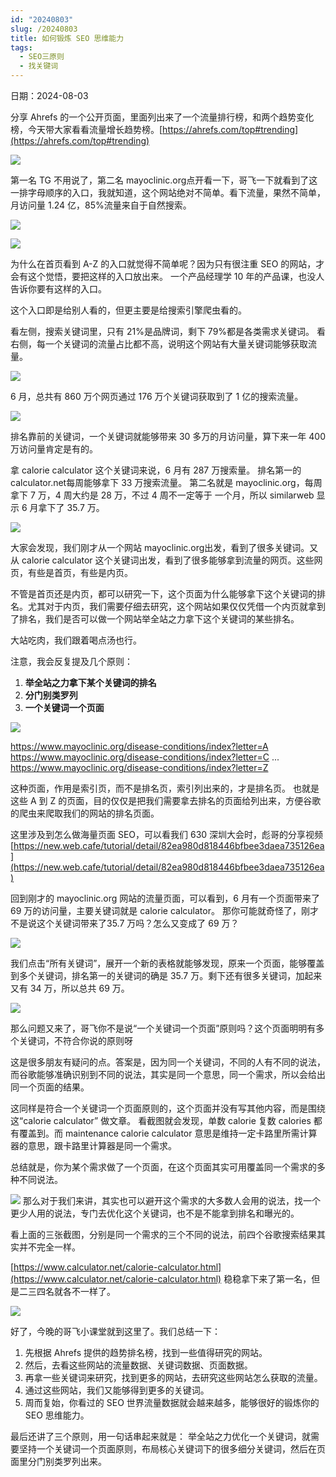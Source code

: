 ```yaml
---
id: "20240803"
slug: /20240803
title: 如何锻炼 SEO 思维能力
tags:
  - SEO三原则
  - 找关键词
---
```

日期：2024-08-03

分享 Ahrefs 的一个公开页面，里面列出来了一个流量排行榜，和两个趋势变化榜，今天带大家看看流量增长趋势榜。[https://ahrefs.com/top#trending](https://ahrefs.com/top#trending)

![](https://images.lummstudio.com/images/2024/08/miniclass/20240803-01.jpg)

第一名 TG 不用说了，第二名 mayoclinic.org点开看一下，哥飞一下就看到了这一排字母顺序的入口，我就知道，这个网站绝对不简单。看下流量，果然不简单，月访问量 1.24 亿，85%流量来自于自然搜索。

![](https://images.lummstudio.com/images/2024/08/miniclass/20240803-02.jpg)

![](https://images.lummstudio.com/images/2024/08/miniclass/20240803-03.jpg)


为什么在首页看到 A-Z 的入口就觉得不简单呢？因为只有很注重 SEO 的网站，才会有这个觉悟，要把这样的入口放出来。
一个产品经理学 10 年的产品课，也没人告诉你要有这样的入口。

这个入口即是给别人看的，但更主要是给搜索引擎爬虫看的。

看左侧，搜索关键词里，只有 21%是品牌词，剩下 79%都是各类需求关键词。
看右侧，每一个关键词的流量占比都不高，说明这个网站有大量关键词能够获取流量。

![](https://images.lummstudio.com/images/2024/08/miniclass/20240803-04.jpg)

6 月，总共有 860 万个网页通过 176 万个关键词获取到了 1 亿的搜索流量。

![](https://images.lummstudio.com/images/2024/08/miniclass/20240803-05.jpg)

排名靠前的关键词，一个关键词就能够带来 30 多万的月访问量，算下来一年 400 万访问量肯定是有的。

拿 calorie calculator 这个关键词来说，6 月有 287 万搜索量。
排名第一的 calculator.net每周能够拿下 33 万搜索流量。
第二名就是 mayoclinic.org，每周拿下 7 万，4 周大约是 28 万，不过 4 周不一定等于 一个月，所以 similarweb 显示 6 月拿下了 35.7 万。

![](https://images.lummstudio.com/images/2024/08/miniclass/20240803-06.jpg)

大家会发现，我们刚才从一个网站 mayoclinic.org出发，看到了很多关键词。又从 calorie calculator 这个关键词出发，看到了很多能够拿到流量的网页。这些网页，有些是首页，有些是内页。

不管是首页还是内页，都可以研究一下，这个页面为什么能够拿下这个关键词的排名。尤其对于内页，我们需要仔细去研究，这个网站如果仅仅凭借一个内页就拿到了排名，我们是否可以做一个网站举全站之力拿下这个关键词的某些排名。

大站吃肉，我们跟着喝点汤也行。

注意，我会反复提及几个原则：
1. **举全站之力拿下某个关键词的排名**
2. **分门别类罗列**
3. **一个关键词一个页面**

![](https://images.lummstudio.com/images/2024/08/miniclass/20240803-07.jpg)

https://www.mayoclinic.org/disease-conditions/index?letter=A
https://www.mayoclinic.org/disease-conditions/index?letter=C
...
https://www.mayoclinic.org/disease-conditions/index?letter=Z

这种页面，作用是索引页，而不是排名页，索引列出来的，才是排名页。
也就是这些 A 到 Z 的页面，目的仅仅是把我们需要拿去排名的页面给列出来，方便谷歌的爬虫来爬取我们的网站的排名页面。

这里涉及到怎么做海量页面 SEO，可以看我们 630 深圳大会时，彪哥的分享视频[https://new.web.cafe/tutorial/detail/82ea980d818446bfbee3daea735126ea](https://new.web.cafe/tutorial/detail/82ea980d818446bfbee3daea735126ea)

回到刚才的 mayoclinic.org 网站的流量页面，可以看到，6 月有一个页面带来了 69 万的访问量，主要关键词就是 calorie calculator。
那你可能就奇怪了，刚才不是说这个关键词带来了35.7 万吗？怎么又变成了 69 万？

![](https://images.lummstudio.com/images/2024/08/miniclass/20240803-08.jpg)

我们点击“所有关键词”，展开一个新的表格就能够发现，原来一个页面，能够覆盖到多个关键词，排名第一的关键词的确是 35.7 万。剩下还有很多关键词，加起来又有 34 万，所以总共 69 万。

![](https://images.lummstudio.com/images/2024/08/miniclass/20240803-09.jpg)

那么问题又来了，哥飞你不是说“一个关键词一个页面”原则吗？这个页面明明有多个关键词，不符合你说的原则呀

这是很多朋友有疑问的点。答案是，因为同一个关键词，不同的人有不同的说法，而谷歌能够准确识别到不同的说法，其实是同一个意思，同一个需求，所以会给出同一个页面的结果。

这同样是符合一个关键词一个页面原则的，这个页面并没有写其他内容，而是围绕这“calorie calculator” 做文章。
看截图就会发现，单数 calorie 复数 calories 都有覆盖到。而 maintenance calorie calculator 意思是维持一定卡路里所需计算器的意思，跟卡路里计算器是同一个需求。

总结就是，你为某个需求做了一个页面，在这个页面其实可用覆盖同一个需求的多种不同说法。

![](https://images.lummstudio.com/images/2024/08/miniclass/20240803-10.jpg)
那么对于我们来讲，其实也可以避开这个需求的大多数人会用的说法，找一个更少人用的说法，专门去优化这个关键词，也不是不能拿到排名和曝光的。

看上面的三张截图，分别是同一个需求的三个不同的说法，前四个谷歌搜索结果其实并不完全一样。

[https://www.calculator.net/calorie-calculator.html](https://www.calculator.net/calorie-calculator.html) 稳稳拿下来了第一名，但是二三四名就各不一样了。

![](https://images.lummstudio.com/images/2024/08/miniclass/20240803-11.jpg)

好了，今晚的哥飞小课堂就到这里了。我们总结一下：

1. 先根据 Ahrefs 提供的趋势排名榜，找到一些值得研究的网站。
2. 然后，去看这些网站的流量数据、关键词数据、页面数据。
3. 再拿一些关键词来研究，找到更多的网站，去研究这些网站怎么获取的流量。
4. 通过这些网站，我们又能够得到更多的关键词。
5. 周而复始，你看过的 SEO 世界流量数据就会越来越多，能够很好的锻炼你的 SEO 思维能力。

最后还讲了三个原则，用一句话串起来就是：
举全站之力优化一个关键词，就需要坚持一个关键词一个页面原则，布局核心关键词下的很多细分关键词，然后在页面里分门别类罗列出来。